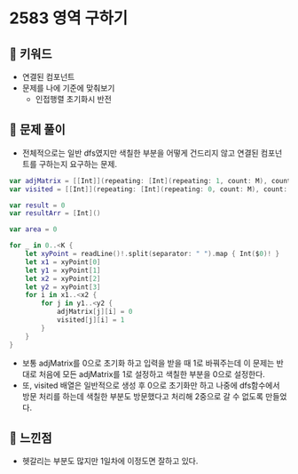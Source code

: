 # 2583 영역 구하기

## 🍎 키워드
- 연결된 컴포넌트
- 문제를 나에 기준에 맞춰보기
    - 인접행렬 초기화시 반전

## 🍎 문제 풀이
- 전체적으로는 일반 dfs였지만 색칠한 부분을 어떻게 건드리지 않고 연결된 컴포넌트를 구하는지 요구하는 문제.
```swift
var adjMatrix = [[Int]](repeating: [Int](repeating: 1, count: M), count: N)
var visited = [[Int]](repeating: [Int](repeating: 0, count: M), count: N)

var result = 0
var resultArr = [Int]()

var area = 0

for _ in 0..<K {
    let xyPoint = readLine()!.split(separator: " ").map { Int($0)! }
    let x1 = xyPoint[0]
    let y1 = xyPoint[1]
    let x2 = xyPoint[2]
    let y2 = xyPoint[3]
    for i in x1..<x2 {
        for j in y1..<y2 {
            adjMatrix[j][i] = 0
            visited[j][i] = 1
        }
    }
}
```
- 보통 adjMatrix를 0으로 초기화 하고 입력을 받을 때 1로 바꿔주는데 이 문제는 반대로 처음에 모든 adjMatrix를 1로 설정하고 색칠한 부분을 0으로 설정한다.
- 또, visited 배열은 일반적으로 생성 후 0으로 초기화만 하고 나중에 dfs함수에서 방문 처리를 하는데 색칠한 부분도 방문했다고 처리해 2중으로 갈 수 없도록 만들었다.

## 🍎 느낀점
- 헷갈리는 부분도 많지만 1일차에 이정도면 잘하고 있다.
